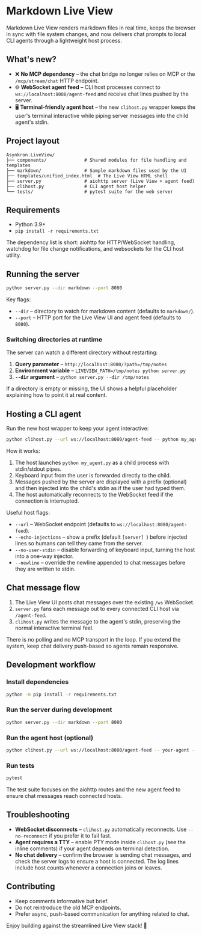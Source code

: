 # Markdown Live View

Markdown Live View renders markdown files in real time, keeps the browser in sync
with file system changes, and now delivers chat prompts to local CLI agents
through a lightweight host process.

## What's new?

* ❌ **No MCP dependency** – the chat bridge no longer relies on MCP or the
  `/mcp/stream/chat` HTTP endpoint.
* 🌐 **WebSocket agent feed** – CLI host processes connect to
  `ws://localhost:8080/agent-feed` and receive chat lines pushed by the server.
* 🖥️ **Terminal-friendly agent host** – the new `clihost.py` wrapper keeps the
  user's terminal interactive while piping server messages into the child agent's
  stdin.

## Project layout

```
Asynkron.LiveView/
├── components/              # Shared modules for file handling and templates
├── markdown/                # Sample markdown files used by the UI
├── templates/unified_index.html  # The Live View HTML shell
├── server.py                # aiohttp server (Live View + agent feed)
├── clihost.py               # CLI agent host helper
└── tests/                   # pytest suite for the web server
```

## Requirements

* Python 3.9+
* `pip install -r requirements.txt`

The dependency list is short: aiohttp for HTTP/WebSocket handling, watchdog for
file change notifications, and websockets for the CLI host utility.

## Running the server

```bash
python server.py --dir markdown --port 8080
```

Key flags:

* `--dir` – directory to watch for markdown content (defaults to `markdown/`).
* `--port` – HTTP port for the Live View UI and agent feed (defaults to `8080`).

### Switching directories at runtime

The server can watch a different directory without restarting:

1. **Query parameter** – `http://localhost:8080/?path=/tmp/notes`
2. **Environment variable** – `LIVEVIEW_PATH=/tmp/notes python server.py`
3. **`--dir` argument** – `python server.py --dir /tmp/notes`

If a directory is empty or missing, the UI shows a helpful placeholder
explaining how to point it at real content.

## Hosting a CLI agent

Run the new host wrapper to keep your agent interactive:

```bash
python clihost.py --url ws://localhost:8080/agent-feed -- python my_agent.py
```

How it works:

1. The host launches `python my_agent.py` as a child process with stdin/stdout
   pipes.
2. Keyboard input from the user is forwarded directly to the child.
3. Messages pushed by the server are displayed with a prefix (optional) and then
   injected into the child's stdin as if the user had typed them.
4. The host automatically reconnects to the WebSocket feed if the connection is
   interrupted.

Useful host flags:

* `--url` – WebSocket endpoint (defaults to `ws://localhost:8080/agent-feed`).
* `--echo-injections` – show a prefix (default `[server] `) before injected
  lines so humans can tell they came from the server.
* `--no-user-stdin` – disable forwarding of keyboard input, turning the host
  into a one-way injector.
* `--newline` – override the newline appended to chat messages before they are
  written to stdin.

## Chat message flow

1. The Live View UI posts chat messages over the existing `/ws` WebSocket.
2. `server.py` fans each message out to every connected CLI host via
   `/agent-feed`.
3. `clihost.py` writes the message to the agent's stdin, preserving the normal
   interactive terminal feel.

There is no polling and no MCP transport in the loop. If you extend the system,
keep chat delivery push-based so agents remain responsive.

## Development workflow

### Install dependencies

```bash
python -m pip install -r requirements.txt
```

### Run the server during development

```bash
python server.py --dir markdown --port 8080
```

### Run the agent host (optional)

```bash
python clihost.py --url ws://localhost:8080/agent-feed -- your-agent --flag
```

### Run tests

```bash
pytest
```

The test suite focuses on the aiohttp routes and the new agent feed to ensure
chat messages reach connected hosts.

## Troubleshooting

* **WebSocket disconnects** – `clihost.py` automatically reconnects. Use
  `--no-reconnect` if you prefer it to fail fast.
* **Agent requires a TTY** – enable PTY mode inside `clihost.py` (see the inline
  comments) if your agent depends on terminal detection.
* **No chat delivery** – confirm the browser is sending chat messages, and check
  the server logs to ensure a host is connected. The log lines include host
  counts whenever a connection joins or leaves.

## Contributing

* Keep comments informative but brief.
* Do not reintroduce the old MCP endpoints.
* Prefer async, push-based communication for anything related to chat.

Enjoy building against the streamlined Live View stack! 🚀
